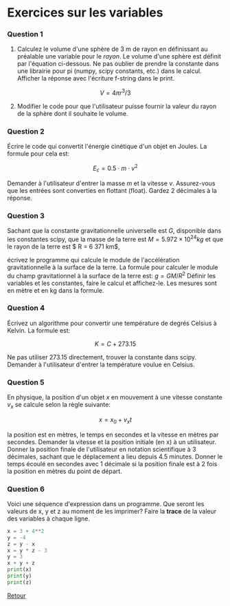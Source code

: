 # Exercices sur les variables

### Question 1
1. Calculez le volume d'une sphère de 3 m de rayon en définissant au préalable une variable pour le *rayon*. Le volume d'une sphère est définit par l'équation ci-dessous. Ne pas oublier de prendre la constante dans une librairie pour pi (numpy, scipy constants, etc.) dans le calcul. Afficher la réponse avec l'écriture f-string dans le print.

$$
V=4\pi r^3/3 
$$

2. Modifier le code pour que l'utilisateur puisse fournir la valeur du rayon de la sphère dont il souhaite le volume.
    
### Question 2

Écrire le code qui convertit l'énergie cinétique d'un objet en Joules. La formule pour cela est:

$$
E_c = 0.5\cdot m \cdot v^2 
$$

Demander à l'utilisateur d'entrer la masse *m* et la vitesse *v*. Assurez-vous que les entrées sont converties en flottant (float). Gardez 2 décimales à la réponse.

### Question 3
Sachant que la constante gravitationnelle universelle est $G$, disponible dans les constantes scipy, que la masse de la terre est 
$M = 5.972 \times 10^{24}  kg$ et que le rayon de la terre est $ R =  6 371 km$, 

écrivez le programme qui calcule le module de l'accélération gravitationnelle à la surface de la terre. La formule pour calculer le module du champ gravitationnel à la surface de la terre est: 
$g = GM/R^2$
Définir les variables et les constantes, faire le calcul et affichez-le. Les mesures sont en mètre et en kg dans la formule.


### Question 4
Écrivez un algorithme pour convertir une température de degrés Celsius à Kelvin. La formule est:

$$
K = C + 273.15  
$$

Ne pas utiliser 273.15 directement, trouver la constante dans scipy. Demander à l'utilisateur d'entrer la température voulue en Celsius.

### Question 5

En physique, la position d'un objet $x$ en mouvement à une vitesse constante $v_x$ se calcule selon la règle suivante:

$$
x = x_0 + v_x t
$$

la position est en mètres, le temps en secondes et la vitesse en mètres par secondes. Demander la vitesse et la position initiale (en x) à un utilisateur. Donner la position finale de l'utilisateur en notation scientifique à 3 décimales, sachant que le déplacement a lieu depuis 4.5 minutes. Donner le temps écoulé en secondes avec 1 décimale si la position finale est à 2 fois la position en mètres du point de départ.

### Question 6
Voici une séquence d'expression dans un programme. Que seront les valeurs de x, y et z au moment de les imprimer? Faire la **trace** de la valeur des variables à chaque ligne.

```py
x = 3 + 4**2
y = -4
z = y - x
x = y * z - 3
y = 3
x + y + z
print(x)
print(y)
print(z)
```





[Retour](01-Rappels.md#Les_variables)